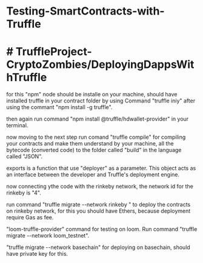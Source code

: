 # Testing-SmartContracts-with-Truffle<h1># TruffleProject-CryptoZombies/DeployingDappsWithTruffle</h1>

<p>for this "npm" node should be installe on your machine,  should have installed truffle in your contract folder by using  Command "truffle iniy" after using the commant "npm install -g truffle".
<p>then again run command "npm install @truffle/hdwallet-provider" in your terminal. 
<p>now moving to the next step run comand "truffle compile" for compiling your contracts and make them understand by your machine, all the bytecode (converted code) to the folder called "build" in the language called "JSON".
<p>exports is a function that use "deployer" as a parameter. This object acts as an interface between the developer and Truffle's deployment engine. 
<p>now connecting ythe code with the rinkeby network, the network id for the rinkeby is "4".
<p>run command "truffle migrate --network rinkeby " to deploy the contracts on rinkeby network, for this you should have Ethers, because deployment require Gas as fee.
<p>"loom-truffle-provider" command for testing on loom. Run command "truffle migrate --network loom_testnet".
<p>"truffle migrate --network basechain" for deploying on basechain, should have private key for this.
